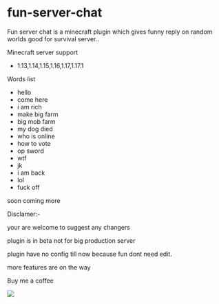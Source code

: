 # fun-server-chat
Fun server chat is a minecraft plugin which gives funny reply on random worlds good for survival server..

Minecraft server support
- 1.13,1.14,1.15,1.16,1.17,1.17.1

Words list
- hello
- come here
- i am rich
- make big farm
- big mob farm
- my dog died
- who is online 
- how to vote
- op sword
- wtf
- jk
- i am back
- lol
- fuck off

soon coming more

Disclamer:-

your are welcome to suggest any changers

plugin is in beta not for big production server

plugin have no config till now because fun dont need edit.

more features are on the way

Buy me a coffee

[![](https://www.paypalobjects.com/en_US/i/btn/btn_donateCC_LG.gif)](https://paypal.me/fickletcell?)
